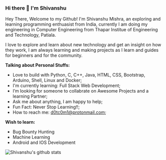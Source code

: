 ### Hi there 👋 I'm Shivanshu

Hey There, Welcome to my Github! I'm Shivanshu Mishra, an exploring and learning programming enthuasist from India, currently I am doing my engineering in Computer Engineering from Thapar Institue of Engineering and Technology, Patiala. 
<p>I love to explore and learn about new technology and get an insight on how they work, I am always learning and making projects as I learn and guides for beginners and for the community.</p>

**Talking about Personal Stuffs:**
- Love to build with Python, C, C++, Java, HTML, CSS, Bootstrap, Arduino, Shell, Linux and Docker;
- I'm currently learning: Full Stack Web Development;
- I’m looking for someone to collabrate on Awesome Projects and a learning Partner;
- Ask me about anything, I am happy to help;
- Fun Fact: Never Stop Learning!!;
- How to reach me: d0tc0m1@protonmail.com;

**Wish to learn:**
- Bug Bounty Hunting
- Machine Learning
- Android and IOS Development

![Shivanshu's github stats](https://github-readme-stats.vercel.app/api?username=Shivanshu10&show_icons=true&hide_border=true)
